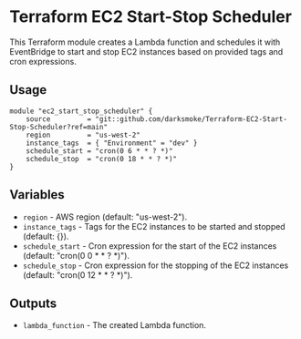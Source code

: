# Terraform EC2 Start-Stop Scheduler

This Terraform module creates a Lambda function and schedules it with EventBridge to start and stop EC2 instances based on provided tags and cron expressions.

## Usage

```
module "ec2_start_stop_scheduler" {
    source         = "git::github.com/darksmoke/Terraform-EC2-Start-Stop-Scheduler?ref=main"
    region         = "us-west-2"
    instance_tags  = { "Environment" = "dev" }
    schedule_start = "cron(0 6 * * ? *)"
    schedule_stop  = "cron(0 18 * * ? *)"
}
```


## Variables

- `region` - AWS region (default: "us-west-2").
- `instance_tags` - Tags for the EC2 instances to be started and stopped (default: {}).
- `schedule_start` - Cron expression for the start of the EC2 instances (default: "cron(0 0 * * ? *)").
- `schedule_stop` - Cron expression for the stopping of the EC2 instances (default: "cron(0 12 * * ? *)").

## Outputs

- `lambda_function` - The created Lambda function.
